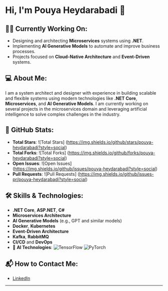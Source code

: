 # Hi, I'm Pouya Heydarabadi 👋

## 👨‍💻 Currently Working On:
- Designing and architecting **Microservices** systems using **.NET**.
- Implementing **AI Generative Models** to automate and improve business processes.
- Projects focused on **Cloud-Native Architecture** and **Event-Driven** systems.

## 💻 About Me:
I am a system architect and designer with experience in building scalable and flexible systems using modern technologies like **.NET Core**, **Microservices**, and **AI Generative Models**. I am currently working on several projects in the microservices domain and leveraging artificial intelligence to solve complex challenges in the industry.

## 🚀 GitHub Stats:

- **Total Stars**: ![Total Stars] (https://img.shields.io/github/stars/pouya-heydarabadi?style=social)
- **Total Forks**: ![Total Forks] (https://img.shields.io/github/forks/pouya-heydarabadi?style=social)
- **Open Issues**: ![Open Issues] (https://img.shields.io/github/issues/pouya-heydarabadi?style=social)
- **Pull Requests**: ![Pull Requests] (https://img.shields.io/github/issues-pr/pouya-heydarabadi?style=social)

## 🛠️ Skills & Technologies:
- **.NET Core**, **ASP.NET**, **C#**
- **Microservices Architecture**
- **AI Generative Models** (e.g., GPT and similar models)
- **Docker**, **Kubernetes**
- **Event-Driven Architecture**
- **Kafka**, **RabbitMQ**
- **CI/CD** and **DevOps**
- 🧠 **AI Technologies**: ![TensorFlow](https://img.shields.io/badge/TensorFlow-%23ff6f00?style=flat&logo=tensorflow&logoColor=white) ![PyTorch](https://img.shields.io/badge/PyTorch-%23ee4c2c?style=flat&logo=pytorch&logoColor=white)

## 📬 How to Contact Me:
- [LinkedIn](https://www.linkedin.com/in/pouya-heydarabadi-b47897198)

---
